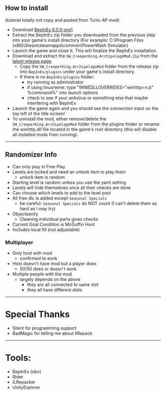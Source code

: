 ## How to install
(tutorial totally not copy and pasted from Tunic AP mod)

- Download [BepInEx 6.0.0-pre1](https://github.com/BepInEx/BepInEx/releases/download/v6.0.0-pre.1/BepInEx_UnityIL2CPP_x64_6.0.0-pre.1.zip).
- Extract the BepInEx zip folder you downloaded from the previous step into your game's install directory (For example: C:\Program Files (x86)\Steam\steamapps\common\PowerWash Simulator)
- Launch the game and close it. This will finalize the BepInEx installation.
- Download and extract the `SW_CreeperKing.ArchipelagoMod.Zip` from the [latest release page](https://github.com/SWCreeperKing/PowerwashSimAP/releases/latest).
    - Copy the `SW_CreeperKing.ArchipelagoMod` folder from the release zip into `BepInEx/plugins` under your game's install directory.
    - If there is no `BepInEx/plugins` folder: 
      - try running as administrator
      - if using linux/wine: type "WINEDLLOVERRIDES="winhttp=n,b" %command%" into launch options
      - check to see if your antivirus or something else that maybe interfering with BepInEx
- Launch the game again and you should see the connection input on the top left of the title screen!
- To uninstall the mod, either remove/delete the `SW_CreeperKing.ArchipelagoMod` folder from the plugins folder or rename the winhttp.dll file located in the game's root directory (this will disable all installed mods from running).

---

## Randomizer Info

- Can only play in Free Play
- Levels are locked and need an unlock item to play them
  - unlock item is random
- Starting level is random unless you use the yaml setting
- Levels will hide themselves once all their checks are done
- Can choose which levels to add to the level pool
- All free dlc is added except `Seasonal Specials`
  - be careful: `Seasonal Specials` do NOT count (I can't delete them as hard as I may try)
- Objectsanity
  - Cleaning individual parts gives checks
- Current Goal Condition is McGuffin Hunt
- Includes local fill (not adjustable)

### Multiplayer

- Only host with mod
  - confirmed to work
- Host doesn't have mod but a player does
  - 50/50 does or doesn't work
- Multiple people with the mod
  - largely depends on the above
    - they are all connected to same slot
    - they all have different slots

---

# Special Thanks

- Silent for programming support
- BadMagic for telling me about IlRepack

---

# Tools:

- BepInEx (obv)
- Rider
- ILRepacker
- UnityExplorer
